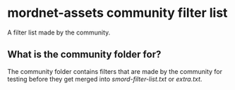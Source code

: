 # mordnet-assets community filter list

A filter list made by the community.

## What is the community folder for?

The community folder contains filters that are made by the community for testing before they get merged into *smord-filter-list.txt* or *extra.txt*.

